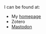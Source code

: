 I can be found at:
- My [homepage](https://nmc.quarto.pub/)
- Zotero
- <a rel="me" href="https://scholar.social/@ncraig">Mastodon</a>
